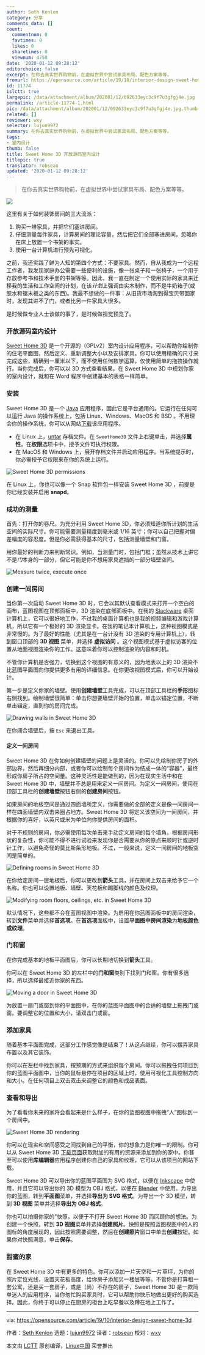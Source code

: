 ```yaml
---
author: Seth Kenlon
category: 分享
comments_data: []
count:
  commentnum: 0
  favtimes: 0
  likes: 0
  sharetimes: 0
  viewnum: 4758
date: '2020-01-12 09:28:12'
editorchoice: false
excerpt: 在你去真实世界购物前，在虚拟世界中尝试家具布局、配色方案等等。
fromurl: https://opensource.com/article/19/10/interior-design-sweet-home-3d
id: 11774
islctt: true
largepic: /data/attachment/album/202001/12/092633eyc3c9f7u3gfgj4e.jpg
permalink: /article-11774-1.html
pic: /data/attachment/album/202001/12/092633eyc3c9f7u3gfgj4e.jpg.thumb.jpg
related: []
reviewer: wxy
selector: lujun9972
summary: 在你去真实世界购物前，在虚拟世界中尝试家具布局、配色方案等等。
tags:
- 室内设计
thumb: false
title: Sweet Home 3D 开放源码室内设计
titlepic: true
translator: robsean
updated: '2020-01-12 09:28:12'
---
```



> 
> 在你去真实世界购物前，在虚拟世界中尝试家具布局、配色方案等等。
> 
> 
> 


![](/data/attachment/album/202001/12/092633eyc3c9f7u3gfgj4e.jpg)


这里有关于如何装饰房间的三大流派：


1. 购买一堆家具，并把它们塞进房间。
2. 仔细测量每件家具，计算房间的理论容量，然后把它们全部塞进房间，忽略你在床上放置一个书架的事实。
3. 使用一台计算机进行预先可视化。


之前，我还实践了鲜为人知的第四个方式：不要家具。然而，自从我成为一个远程工作者，我发现家庭办公需要一些便利的设施，像一张桌子和一张椅子，一个用于存放参考书和技术手册的书架等等。因此，我一直在制定一个使用实际的家具来迁移我的生活和工作空间的计划，在该*计划*上强调由实木制作，而不是牛奶箱子(或胶水和锯末板之类的东西)。我最不想做的一件事：从旧货市场淘到得宝贝带回家时，发现其进不了门，或者比另一件家具大很多。


是时候做专业人士该做的事了，是时候做视觉预览了。


### 开放源码室内设计


[Sweet Home 3D](http://www.sweethome3d.com/) 是一个开源的（GPLv2）室内设计应用程序，可以帮助你绘制你的住宅平面图，然后定义、重新调整大小以及安排家具。你可以使用精确的尺寸来完成这些，精确到一厘米以下，而不使用任何数学运算，仅使用简单的拖拽操作就行。当你完成后，你可以以 3D 方式查看结果。在 Sweet Home 3D 中规划你家的室内设计，就和在 Word 程序中创建基本的表格一样简单。


### 安装


Sweet Home 3D 是一个 [Java](https://opensource.com/resources/java) 应用程序，因此它是平台通用的。它运行在任何可以运行 Java 的操作系统上，包括 Linux、Windows、MacOS 和 BSD 。不用理会你的操作系统，你可以从网站[下载](http://www.sweethome3d.com/download.jsp)该应用程序。


* 在 Linux 上，[untar](https://opensource.com/article/17/7/how-unzip-targz-file) 存档文件。在 `SweetHome3D` 文件上右键单击，并选择**属性**。在**权限**选项卡中，授予文件可执行权限。
* 在 MacOS 和 Windows 上，展开存档文件并启动应用程序。当系统提示时，你必需授予它权限来在你的系统上运行。


![Sweet Home 3D permissions](/data/attachment/album/202001/12/092817nklcpc1digl31z5r.png "Sweet Home 3D permissions")


在 Linux 上，你也可以像一个 Snap 软件包一样安装 Sweet Home 3D ，前提是你已经安装并启用 **snapd**。


### 成功的测量


首先：打开你的卷尺。为充分利用 Sweet Home 3D，你必须知道你所计划的生活空间的实际尺寸。你可能需要测量精度到毫米或 1/16 英寸；你可以自己把握对偏差幅度的容忍度。但是你必需获得基本的尺寸，包括测量墙壁和门窗。


用你最好的判断力来判断常识。例如，当测量门时，包括门框；虽然从技术上讲它不是*门*本身的一部分，但它可能是你不想用家具遮挡的一部分墙壁空间。


![Measure twice, execute once](/data/attachment/album/202001/12/092823t5x3bn51w5bzef1x.jpg "Measure twice, execute once")


### 创建一间房间


当你第一次启动 Sweet Home 3D 时，它会以其默认查看模式来打开一个空白的画布，蓝图视图在顶部面板中，3D 渲染在底部面板中。在我的 [Slackware](http://www.slackware.com/) 桌面计算机上，它可以很好地工作，不过我的桌面计算机也是我的视频编辑和游戏计算机，所以它有一个极好的 3D 渲染显卡。在我的笔记本计算机上，这种视图模式是非常慢的。为了最好的性能（尤其是在一台计没有 3D 渲染的专用计算机上），转到窗口顶部的 **3D 视图** 菜单，并选择 **虚拟访问** 。这个视图模式基于虚拟访客的位置从地面视图渲染你的工作。这意味着你可以控制渲染的内容和时机。


不管你计算机是否强力，切换到这个视图的有意义的，因为地表以上的 3D 渲染不比蓝图平面图向你提供更多有用的详细信息。在你更改视图模式后，你可以开始设计。


第一步是定义你家的墙壁。使用**创建墙壁**工具完成，可以在顶部工具栏的**手形**图标右侧找到。绘制墙壁很简单：单击你想要墙壁开始的位置，单击以锚定位置，不断单击锚定，直到你的房间完成。


![Drawing walls in Sweet Home 3D](/data/attachment/album/202001/12/092827priepy8illuiiiur.jpg "Drawing walls in Sweet Home 3D")


在你闭合墙壁后，按 `Esc` 来退出工具。


#### 定义一间房间


Sweet Home 3D 在你如何创建墙壁的问题上是灵活的。你可以先绘制你房子的外部边界，然后再细分内部，或者你可以绘制每个房间作为结成一体的“容器”，最终形成你房子所占的空间量。这种灵活性是能做到的，因为在现实生活中和在 Sweet Home 3D 中，墙壁并不总是用来定义一间房间。为定义一间房间，使用在顶部工具栏的**创建墙壁**按钮右侧的**创建房间**按钮。


如果房间的地板空间是通过四面墙所定义，你需要做的全部的定义是像一间房间一样在四面墙壁内双击来圈占地方。Sweet Home 3D 将定义该空间为一间房间，并根据你的喜好，以英尺或米为单位向你提供房间的面积。


对于不规则的房间，你必需使用每次单击来手动定义房间的每个墙角。根据房间形状的复杂性，你可能不得不进行试验来发现你是否需要从你的原点来顺时针或逆时针工作，以避免奇怪的莫比斯条形地板。不过，一般来说，定义一间房间的地板空间是简单的。


![Defining rooms in Sweet Home 3D](/data/attachment/album/202001/12/092832b5fx5egzuxvf0e55.jpg "Defining rooms in Sweet Home 3D")


在你给定房间一层地板后，你可以更改到**箭头**工具，并在房间上双击来给予它一个名称。你也可以设置地板、墙壁、天花板和踢脚线的颜色及纹理。


![Modifying room floors, ceilings, etc. in Sweet Home 3D](/data/attachment/album/202001/12/092836hdnpcqakwxw74n73.jpg "Modifying room floors, ceilings, etc. in Sweet Home 3D")


默认情况下，这些都不会在蓝图视图中渲染。为启用在你蓝图面板中的房间渲染，转到**文件**菜单并选择**首选项**。在**首选项**面板中，设置**平面图中房间渲染**为**地板颜色或纹理**。


### 门和窗


在你完成基本的地板平面图后，你可以长期地切换到**箭头**工具。


你可以在 Sweet Home 3D 的左栏中的**门和窗**类别下找到门和窗。你有很多选择，所以选择最接近你家的东西。


![Moving a door in Sweet Home 3D](/data/attachment/album/202001/12/092839aqcgc8b1g0gaw707.jpg "Moving a door in Sweet Home 3D")


为放置一扇门或窗到你的平面图中，在你的蓝图平面图中的合适的墙壁上拖拽门或窗。要调整它的位置和大小，请双击门或窗。


### 添加家具


随着基本平面图完成，这部分工作感觉像是结束了！从这点继续，你可以摆弄家具布置以及其它装饰。


你可以在左栏中找到家具，按预期的方式来组织每个房间。你可以拖拽任何项目到你的蓝图平面图中，当你的鼠标悬停在项目的区域上时，使用可视化工具控制方向和大小。在任何项目上双击双击来调整它的颜色和成品表面。


### 查看和导出


为了看看你未来的家将会看起来是什么样子，在你的蓝图视图中拖拽“人”图标到一个房间中。


![Sweet Home 3D rendering](/data/attachment/album/202001/12/092842h9l79eqcse7vczee.jpg "Sweet Home 3D rendering")


你可以在现实和空间感受之间找到自己的平衡，你的想象力是你唯一的限制。你可以从 Sweet Home 3D [下载页面](http://www.sweethome3d.com/download.jsp)获取附加的有用的资源来添加到你的家中。你甚至可以使用**库编辑器**应用程序创建你自己的家具和纹理，它可以从该项目的网站下载。


Sweet Home 3D 可以导出你的蓝图平面图为 SVG 格式，以便在 [Inkscape](http://inkscape.org) 中使用，并且它可以导出你的 3D 模型为 OBJ 格式，以便在 [Blender](http://blender.org) 中使用。为导出你的蓝图，转到**平面图**菜单，并选择**导出为 SVG 格式**。为导出一个 3D 模型，转到 **3D 视图** 菜单并选择**导出为 OBJ 格式**。


你也可以拍摄你家的"快照，以便于不打开 Sweet Home 3D 而回顾你的想法。为创建一个快照，转到 **3D 视图**菜单并选择**创建照片**。快照是按照蓝图视图中的人的图标的角度展现的，因此按照需要调整，然后在**创建照片**窗口中单击**创建**按钮。如果你对快照满意，单击**保存**。


### 甜蜜的家


在 Sweet Home 3D 中有更多的特色。你可以添加一片天空和一片草坪，为你的照片定位光线，设置天花板高度，给你房子添加另一楼层等等。不管你是打算租一套公寓，还是买一套房子，或是（尚）不存在的房子，Sweet Home 3D 是一款简单迷人的应用程序，当你匆忙购买家具时，它可以帮助你快乐地做出更好的购买选择。因此，你终于可以停止在厨房的柜台上吃早餐以及蹲在地上工作了。




---


via: <https://opensource.com/article/19/10/interior-design-sweet-home-3d>


作者：[Seth Kenlon](https://opensource.com/users/seth) 选题：[lujun9972](https://github.com/lujun9972) 译者：[robsean](https://github.com/robsean) 校对：[wxy](https://github.com/wxy)


本文由 [LCTT](https://github.com/LCTT/TranslateProject) 原创编译，[Linux中国](https://linux.cn/) 荣誉推出